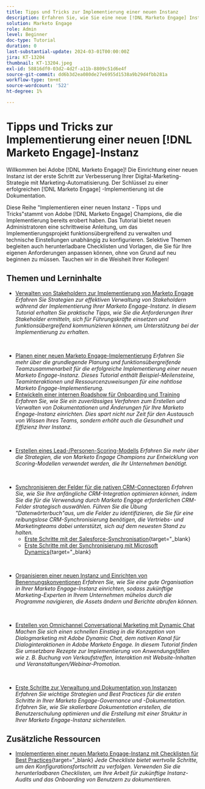 ```yaml
---
title: Tipps und Tricks zur Implementierung einer neuen Instanz
description: Erfahren Sie, wie Sie eine neue [!DNL Marketo Engage] Instanz implementieren, um ihre Leistungsfähigkeit optimal zu nutzen.
solution: Marketo Engage
role: Admin
level: Beginner
doc-type: Tutorial
duration: 0
last-substantial-update: 2024-03-01T00:00:00Z
jira: KT-13204
thumbnail: KT-13204.jpeg
exl-id: 58816df0-03d2-4d2f-a11b-8809c51d6e4f
source-git-commit: dd6b3d2ea080de27e6955d1538a9b29d4fbb281a
workflow-type: tm+mt
source-wordcount: '522'
ht-degree: 1%

---
```


# Tipps und Tricks zur Implementierung einer neuen [!DNL Marketo Engage]-Instanz

Willkommen bei Adobe [!DNL Marketo Engage]! Die Einrichtung einer neuen Instanz ist der erste Schritt zur Verbesserung Ihrer Digital-Marketing-Strategie mit Marketing-Automatisierung. Der Schlüssel zu einer erfolgreichen [!DNL Marketo Engage] -Implementierung ist die Dokumentation.

Diese Reihe &quot;Implementieren einer neuen Instanz - Tipps und Tricks&quot;stammt von Adobe [!DNL Marketo Engage] Champions, die die Implementierung bereits erobert haben. Das Tutorial bietet neuen Administratoren eine schrittweise Anleitung, um das Implementierungsprojekt funktionsübergreifend zu verwalten und technische Einstellungen unabhängig zu konfigurieren. Selektive Themen begleiten auch herunterladbare Checklisten und Vorlagen, die Sie für Ihre eigenen Anforderungen anpassen können, ohne von Grund auf neu beginnen zu müssen. Tauchen wir in die Weisheit Ihrer Kollegen!

## Themen und Lerninhalte

* [Verwalten von Stakeholdern zur Implementierung von Marketo Engage](/help/marketo-tutorial-implementing-new-instance/managing-stakeholder-communications.md)
  *Erfahren Sie Strategien zur effektiven Verwaltung von Stakeholdern während der Implementierung Ihrer Marketo Engage-Instanz. In diesem Tutorial erhalten Sie praktische Tipps, wie Sie die Anforderungen Ihrer Stakeholder ermitteln, sich für Führungskräfte einsetzen und funktionsübergreifend kommunizieren können, um Unterstützung bei der Implementierung zu erhalten.*
<br>

* [Planen einer neuen Marketo Engage-Implementierung](/help/marketo-tutorial-implementing-new-instance/planning-for-new-implementation.md)
  *Erfahren Sie mehr über die grundlegende Planung und funktionsübergreifende Teamzusammenarbeit für die erfolgreiche Implementierung einer neuen Marketo Engage-Instanz. Dieses Tutorial enthält Beispiel-Meilensteine, Teaminteraktionen und Ressourcenzuweisungen für eine nahtlose Marketo Engage-Implementierung.*
  <br>
* [Entwickeln einer internen Roadshow für Onboarding und Training](/help/marketo-tutorial-implementing-new-instance/internal-training-roadshow.md)
  *Erfahren Sie, wie Sie ein zuverlässiges Verfahren zum Erstellen und Verwalten von Dokumentationen und Änderungen für Ihre Marketo Engage-Instanz einrichten. Dies spart nicht nur Zeit für den Austausch von Wissen Ihres Teams, sondern erhöht auch die Gesundheit und Effizienz Ihrer Instanz.*
<br>

* [Erstellen eines Lead-/Personen-Scoring-Modells](/help/marketo-tutorial-implementing-new-instance/building-person-scoring-model.md)
  *Erfahren Sie mehr über die Strategien, die von Marketo Engage Champions zur Entwicklung von Scoring-Modellen verwendet werden, die Ihr Unternehmen benötigt.*
<br>

* [Synchronisieren der Felder für die nativen CRM-Connectoren](/help/marketo-tutorial-implementing-new-instance/syncing-fields-for-crm-integration.md)
  *Erfahren Sie, wie Sie Ihre anfängliche CRM-Integration optimieren können, indem Sie die für die Verwendung durch Marketo Engage erforderlichen CRM-Felder strategisch auswählen. Führen Sie die Übung &quot;Datenwörterbuch&quot;aus, um die Felder zu identifizieren, die Sie für eine reibungslose CRM-Synchronisierung benötigen, die Vertriebs- und Marketingteams dabei unterstützt, sich auf dem neuesten Stand zu halten.*
   * [Erste Schritte mit der Salesforce-Synchronisation](https://experienceleague.adobe.com/en/docs/marketo-learn/tutorials/lead-and-data-management/salesforce-sync-setup){target="_blank}
   * [Erste Schritte mit der Synchronisierung mit Microsoft Dynamics](https://experienceleague.adobe.com/en/docs/marketo-learn/tutorials/lead-and-data-management/microsoft-dynamics-sync-setup){target="_blank}
<br>

* [Organisieren einer neuen Instanz und Einrichten von Benennungskonventionen](/help/marketo-tutorial-implementing-new-instance/organizing-new-instance.md)
  *Erfahren Sie, wie Sie eine gute Organisation in Ihrer Marketo Engage-Instanz einrichten, sodass zukünftige Marketing-Experten in Ihrem Unternehmen mühelos durch die Programme navigieren, die Assets ändern und Berichte abrufen können.*
<br>

* [Erstellen von Omnichannel Conversational Marketing mit Dynamic Chat](/help/marketo-tutorial-implementing-new-instance/designing-omnichannel-conversational-marketing.md)
  *Machen Sie sich einen schnellen Einstieg in die Konzeption von Dialogmarketing mit Adobe Dynamic Chat, dem nativen Kanal für Dialoginteraktionen in Adobe Marketo Engage. In diesem Tutorial finden Sie umsetzbare Rezepte zur Implementierung von Anwendungsfällen wie z. B. Buchung von Verkaufstreffen, Interaktion mit Website-Inhalten und Veranstaltungen/Webinar-Promotion.*
<br>

* [Erste Schritte zur Verwaltung und Dokumentation von Instanzen](/help/marketo-tutorial-implementing-new-instance/documenting-your-instance.md)
  *Erfahren Sie wichtige Strategien und Best Practices für die ersten Schritte in Ihrer Marketo Engage-Governance und -Dokumentation. Erfahren Sie, wie Sie skalierbare Dokumentation erstellen, die Benutzerschulung optimieren und die Erstellung mit einer Struktur in Ihrer Marketo Engage-Instanz sicherstellen.*

## Zusätzliche Ressourcen

* [Implementieren einer neuen Marketo Engage-Instanz mit Checklisten für Best Practices](https://experienceleague.adobe.com/en/docs/marketo/using/getting-started/implementing-a-new-marketo-engage-instance/where-to-start){target="_blank}
  *Jede Checkliste bietet wertvolle Schritte, um den Konfigurationsfortschritt zu verfolgen. Verwenden Sie die herunterladbaren Checklisten, um Ihre Arbeit für zukünftige Instanz-Audits und das Onboarding von Benutzern zu dokumentieren.*

